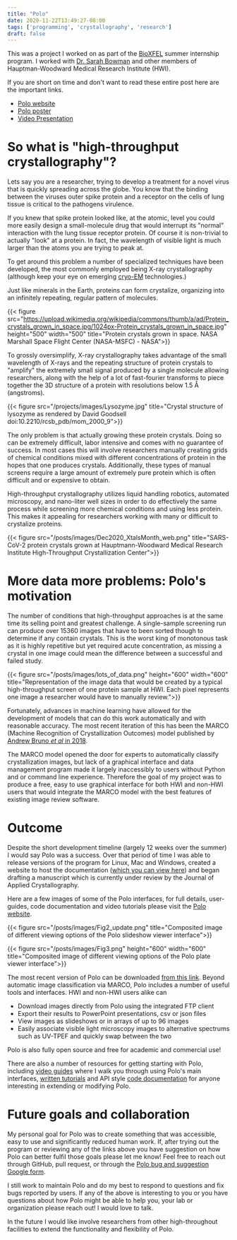 ```yaml
---
title: "Polo"
date: 2020-11-22T13:49:27-08:00
tags: ['programming', 'crystallography', 'research']
draft: false
---
```


This was a project I worked on as part of the [BioXFEL](https://www.bioxfel.org/)
summer internship program. I worked with [Dr. Sarah Bowman](https://hwi.buffalo.edu/scientist-directory/sbowman/)
and other members of Hauptman-Woodward Medical Research Institute (HWI).

If you are short on time and don't want to read these entire post here are the
important links.

- [Polo website](https://hauptman-woodward.github.io/Marco_Polo/)
- [Polo poster](https://events.bizzabo.com/SLAC-UsersMeeting-2020/agenda/session/363994)
- [Video Presentation](https://events.bizzabo.com/SLAC-UsersMeeting-2020/agenda/session/363994)


# So what is "high-throughput crystallography"?

Lets say you are a researcher, trying to develop a treatment for a novel virus
that is quickly spreading across the globe. You know that the binding between
the viruses outer spike protein and a receptor on the cells of lung tissue is
critical to the pathogens virulence. 

If you knew that spike protein looked like, at the atomic, level you could more
easily design a small-molecule drug that would interrupt its "normal" interaction
with the lung tissue receptor protein. Of course it is non-trivial to actually "look" at a protein. In fact, the wavelength of visible light is much larger than the atoms you are trying to peak at. 

To get around this problem a number of specialized techniques have been
developed, the most commonly employed being X-ray crystallography (although keep your eye on
emerging [cryo-EM](https://www.nature.com/articles/s41467-019-10368-w) technologies.)

Just like minerals in the Earth, proteins can form crystalize, organizing into
an infinitely repeating, regular pattern of molecules. 

{{< figure src="https://upload.wikimedia.org/wikipedia/commons/thumb/a/ad/Protein_crystals_grown_in_space.jpg/1024px-Protein_crystals_grown_in_space.jpg" height="500" width="500"
title="Protein crystals grown in space. NASA Marshall Space Flight Center (NASA-MSFC) - NASA">}}

To grossly oversimplify, X-ray crystallography takes advantage of the small wavelength
of X-rays and the repeating structure of protein crystals to "amplify" the 
extremely small signal produced by a single molecule allowing researchers, along
with the help of a lot of fast-fourier transforms to piece together the 3D structure
of a protein with resolutions below 1.5 Å (angstroms).

{{< figure src="/projects/images/Lysozyme.jpg"
title="Crystal structure of lysozyme as rendered by David Goodsell doi:10.2210/rcsb_pdb/mom_2000_9">}}

The only problem is that actually growing these protein crystals. Doing so can
be extremely difficult, labor intensive and comes with no guarantee of success.
In most cases this will involve researchers manually creating grids of
chemical conditions mixed with different concentrations of protein in the
hopes that one produces crystals. Additionally, these types of manual screens
require a large amount of extremely pure protein which is often difficult and
or expensive to obtain. 

High-throughput crystallography utilizes liquid handling robotics, automated 
microscopy, and nano-liter well sizes in order to do effectively the same process
while screening more chemical conditions and using less protein. This makes it
appealing for researchers working with many or difficult to crystalize proteins.

{{< figure src="/posts/images/Dec2020_XtalsMonth_web.png"
title="SARS-CoV-2 protein crystals grown at Hauptmann-Woodward Medical Research Institute High-Throughput Crystallization Center">}}

# More data more problems: Polo's motivation

The number of conditions that high-throughput approaches is at the same time
its selling point and greatest challenge. A single-sample screening run
can produce over 15360 images that have to been sorted though to determine
if any contain crystals. This is the worst king of monotonous task as it is
highly repetitive but yet required acute concentration, as missing a crystal
in one image could mean the difference between a successful and failed study.

{{< figure src="/posts/images/lots_of_data.png" height="600" width="600" 
title="Representation of the image data that would be created by a typical high-throughput screen of one protein sample at HWI. Each pixel represents one image a researcher would have to manually review.">}}

Fortunately, advances in machine learning have allowed for the development of
models that can do this work automatically and with reasonable accuracy. The
most recent iteration of this has been the MARCO (Machine Recognition of 
Crystallization Outcomes) model published by [Andrew Bruno *et al* in 2018](https://journals.plos.org/plosone/article?id=10.1371/journal.pone.0198883).

The MARCO model opened the door for experts to automatically classify
crystallization images, but lack of a graphical interface and data management
program made it largely inaccessibly to users without Python and or command
line experience. Therefore the goal of my project was to produce a free, easy to use
graphical interface for both HWI and non-HWI users that would integrate the MARCO
model with the best features of existing image review software. 

# Outcome

Despite the short development timeline (largely 12 weeks over the summer) I would
say Polo was a success. Over that period of time I was able to release versions of the program for Linux, Mac and Windows, created a website to host the documentation ([which you
can view here](https://hauptman-woodward.github.io/Marco_Polo/)) and began drafting
a manuscript which is currently under review by the Journal of Applied Crystallography.

Here are a few images of some of the Polo interfaces, for full details, user-guides,
code documentation and video tutorials please visit the 
[Polo website](https://hauptman-woodward.github.io/Marco_Polo/).

{{< figure src="/posts/images/Fig2_update.png"
title="Composited image of different viewing options of the Polo slideshow viewer interface">}}

{{< figure src="/posts/images/Fig3.png" height="600" width="600" 
title="Composited image of different viewing options of the Polo plate viewer interface">}}

The most recent version of Polo can be downloaded [from this link](https://github.com/Hauptman-Woodward/Marco_Polo/releases).
Beyond automatic image classification via MARCO, Polo includes a number of useful
tools and interfaces. HWI and non-HWI users alike can

- Download images directly from Polo using the integrated FTP client
- Export their results to PowerPoint presentations, csv or json files
- View images as slideshows or in arrays of up to 96 images
- Easily associate visible light microscopy images to alternative spectrums such as UV-TPEF and quickly swap between the two


Polo is also fully open source and free for academic and commercial use!

There are also a number of resources for getting starting with Polo, including
[video guides](https://hauptman-woodward.github.io/Marco_Polo/video_guides.html)
where I walk you through using Polo's main interfaces, 
[written tutorials](https://hauptman-woodward.github.io/Marco_Polo/user_guide.html)
and API style [code documentation](https://hauptman-woodward.github.io/Marco_Polo/polo.html)
for anyone interesting in extending or modifying Polo. 

# Future goals and collaboration

My personal goal for Polo was to create something that was accessible, easy to use and significantly reduced human work. If, after trying out the program or reviewing
any of the links above you have suggestion on how Polo can better fulfil those
goals please let me know! Feel free to reach out through GitHub, pull request,
or through the [Polo bug and suggestion Google form](https://hauptman-woodward.github.io/Marco_Polo/reports.html).

I still work to maintain Polo and do my best to respond to questions and fix
bugs reported by users. If any of the above is interesting to you or you have
questions about how Polo might be able to help you, your lab or organization
please reach out! I would love to talk. 

In the future I would like involve researchers from other high-throughout
facilities to extend the functionality and flexibility of Polo.















